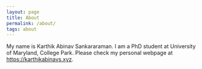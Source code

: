 ```yaml
---
layout: page
title: About 
permalink: /about/
tags: about
---
```


My name is Karthik Abinav Sankararaman. I am a PhD student at University of Maryland, College Park.
Please check my personal webpage at <https://karthikabinavs.xyz>.
